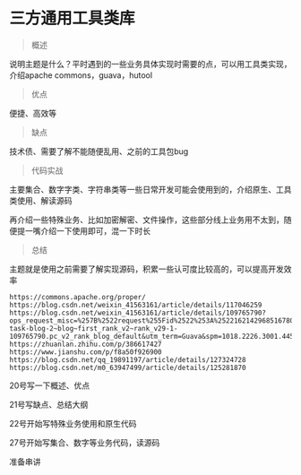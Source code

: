 # 三方通用工具类库

> 概述

说明主题是什么？平时遇到的一些业务具体实现时需要的点，可以用工具类实现，介绍apache commons，guava，hutool

> 优点

便捷、高效等

> 缺点

技术债、需要了解不能随便乱用、之前的工具包bug

> 代码实战

主要集合、数字字类、字符串类等一些日常开发可能会使用到的，介绍原生、工具类使用、解读源码

再介绍一些特殊业务、比如加密解密、文件操作，这些部分线上业务用不太到，随便提一嘴介绍一下使用即可，混一下时长

> 总结

主题就是使用之前需要了解实现源码，积累一些认可度比较高的，可以提高开发效率



```
https://commons.apache.org/proper/
https://blog.csdn.net/weixin_41563161/article/details/117046259
https://blog.csdn.net/weixin_41563161/article/details/109765790?ops_request_misc=%257B%2522request%255Fid%2522%253A%2522162142968516780271594169%2522%252C%2522scm%2522%253A%252220140713.130102334.pc%255Fblog.%2522%257D&request_id=162142968516780271594169&biz_id=0&utm_medium=distribute.pc_search_result.none-task-blog-2~blog~first_rank_v2~rank_v29-1-109765790.pc_v2_rank_blog_default&utm_term=Guava&spm=1018.2226.3001.4450
https://zhuanlan.zhihu.com/p/386617427
https://www.jianshu.com/p/f8a50f926900
https://blog.csdn.net/qq_19891197/article/details/127324728
https://blog.csdn.net/m0_63947499/article/details/125281870
```

20号写一下概述、优点

21号写缺点、总结大纲

22号开始写特殊业务使用和原生代码

27号开始写集合、数字等业务代码，读源码

准备串讲